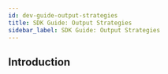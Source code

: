 ```yaml
---
id: dev-guide-output-strategies
title: SDK Guide: Output Strategies
sidebar_label: SDK Guide: Output Strategies
---
```


## Introduction